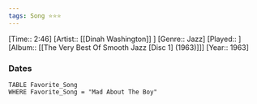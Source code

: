 ```yaml
---
tags: Song ⭐⭐⭐ 
---
```

[Time:: 2:46]
[Artist:: [[Dinah Washington]] ]
[Genre:: Jazz]
[Played:: ]
[Album:: [[The Very Best Of Smooth Jazz [Disc 1] (1963)]]]
[Year:: 1963]
### Dates
````dataview
TABLE Favorite_Song
WHERE Favorite_Song = "Mad About The Boy"
````
